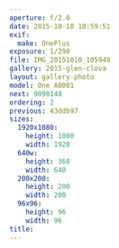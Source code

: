 ```yaml
---
aperture: f/2.0
date: 2015-10-10 10:59:51
exif:
  make: OnePlus
exposure: 1/290
file: IMG_20151010_105949
gallery: 2015-glen-clova
layout: gallery-photo
model: One A0001
next: 9090148
ordering: 2
previous: 43ddb97
sizes:
  1920x1080:
    height: 1080
    width: 1920
  640w:
    height: 360
    width: 640
  200x200:
    height: 200
    width: 200
  96x96:
    height: 96
    width: 96
title: 
---
```

